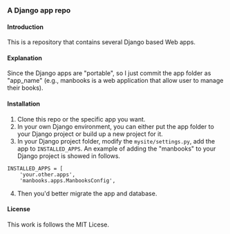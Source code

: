 ### A Django app repo

#### Introduction
This is a repository that contains several Django based Web apps.

#### Explanation
Since the Django apps are "portable", so I just commit the app folder as "app_name" (e.g., manbooks is a web application that allow user to manage their books).

#### Installation
1. Clone this repo or the specific app you want.
2. In your own Django environment, you can either put the app folder to your Django project or build up a new project for it.
3. In your Django project folder, modify the ```mysite/settings.py```, add the app to ```INSTALLED_APPS```. An example of adding the "manbooks" to your Django project is showed in follows.
```
INSTALLED_APPS = [
	'your.other.apps',
	'manbooks.apps.ManbooksConfig',
```
4. Then you'd better migrate the app and database.


#### License
This work is follows the MIT Licese.
